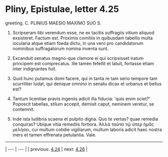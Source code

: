 # Pliny, Epistulae, letter 4.25

greeting. C. PLINIUS MAESIO MAXIMO SUO S.



1. Scripseram tibi verendum esse, ne ex tacitis suffragiis vitium aliquod exsisteret. Factum est. Proximis comitiis in quibusdam tabellis multa iocularia atque etiam foeda dictu, in una vero pro candidatorum nominibus suffragatorum nomina inventa sunt.



2. Excanduit senatus magno-que clamore ei qui scripsisset iratum principem est comprecatus. Ille tamen fefellit et latuit, fortasse etiam inter indignantes fuit.



3. Quid hunc putamus domi facere, qui in tanta re tam serio tempore tam scurriliter ludat, qui denique omnino in senatu dicax et urbanus et bellus est?



4. Tantum licentiae pravis ingeniis adicit illa fiducia: 'quis enim sciet?' Poposcit tabellas, stilum accepit, demisit caput, neminem veretur, se contemnit.



5. Inde ista ludibria scaena et pulpito digna. Quo te vertas? quae remedia conquiras? Ubique vitia remediis fortiora. Ἀλλὰ ταῦτα τῷ ὑπὲρ ἡμᾶς μελήσει, cui multum cotidie vigiliarum, multum laboris adicit haec nostra iners et tamen effrenata petulantia. Vale.



---

| --- | --- |
| previous: [4.24](../4.24/) | next: [4.26](../4.26/) |